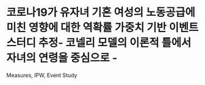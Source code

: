 # 코로나19가 유자녀 기혼 여성의 노동공급에 미친 영향에 대한 역확률 가중치 기반 이벤트 스터디 추정- 코넬리 모델의 이론적 틀에서 자녀의 연령을 중심으로 -
Measures, IPW, Event Study
